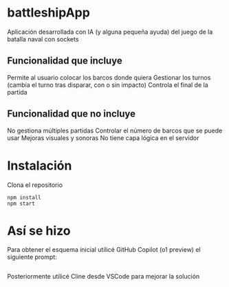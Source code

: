 # battleshipApp
Aplicación desarrollada con IA (y alguna pequeña ayuda) del juego de la batalla naval con sockets

## Funcionalidad que incluye
Permite al usuario colocar los barcos donde quiera
Gestionar los turnos (cambia el turno tras disparar, con o sin impacto)
Controla el final de la partida

## Funcionalidad que no incluye
No gestiona múltiples partidas
Controlar el número de barcos que se puede usar
Mejoras visuales y sonoras
No tiene capa lógica en el servidor

# Instalación
Clona el repositorio
```
npm install
npm start
```
# Así se hizo
Para obtener el esquema inicial utilicé GitHub Copilot (o1 preview) el siguiente prompt:
```
```
Posteriormente utilicé Cline desde VSCode para mejorar la solución
